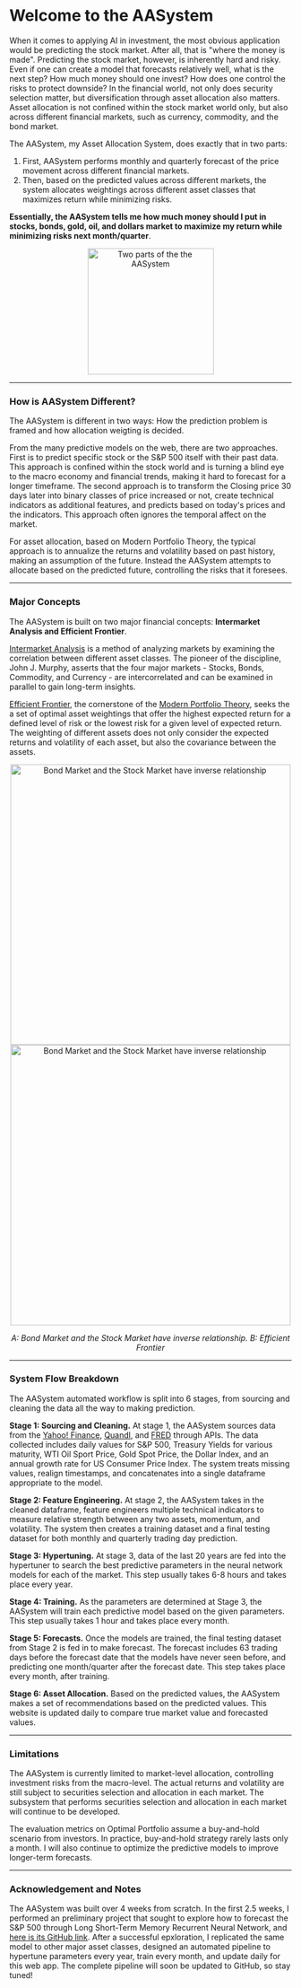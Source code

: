 # **Welcome to the AASystem**

When it comes to applying AI in investment, the most obvious application would be predicting the stock market. After all, that is "where the money is made". Predicting the stock market, however, is inherently hard and risky. Even if one can create a model that forecasts relatively well, what is the next step? How much money should one invest? How does one control the risks to protect downside? In the financial world, not only does security selection matter, but diversification through asset allocation also matters. Asset allocation is not confined within the stock market world only, but also across different financial markets, such as currency, commodity, and the bond market. 

The AASystem, my Asset Allocation System, does exactly that in two parts:

1. First, AASystem performs monthly and quarterly forecast of the price movement across different financial markets. 
2. Then, based on the predicted values across different markets, the system allocates weightings across different asset classes that maximizes return while minimizing risks. 

**Essentially, the AASystem tells me how much money should I put in stocks, bonds, gold, oil, and dollars market to maximize my return while minimizing risks next month/quarter**. 

<div>
<Center>
<img src="https://imgur.com/q4wCxCZ.png" height=225 alt="Two parts of the the AASystem">
</div>

---
### **How is AASystem Different?**

The AASystem is different in two ways: How the prediction problem is framed and how allocation weigting is decided.

From the many predictive models on the web, there are two approaches. First is to predict specific stock or the S&P 500 itself with their past data. This approach is confined within the stock world and is turning a blind eye to the macro economy and financial trends, making it hard to forecast for a longer timeframe. The second approach is to transform the Closing price 30 days later into binary classes of price increased or not, create technical indicators as additional features, and predicts based on today's prices and the indicators. This approach often ignores the temporal affect on the market. 

For asset allocation, based on Modern Portfolio Theory, the typical approach is to annualize the returns and volatility based on past history, making an assumption of the future. Instead the AASystem attempts to allocate based on the predicted future, controlling the risks that it foresees.

---
### **Major Concepts**

The AASystem is built on two major financial concepts: **Intermarket Analysis and Efficient Frontier**.

[Intermarket Analysis](https://www.investopedia.com/terms/i/intermarketanalysis.asp#:~:text=Intermarket%20analysis%20is%20a%20method,be%20beneficial%20to%20the%20trader.) is a method of analyzing markets by examining the correlation between different asset classes. The pioneer of the discipline, John J. Murphy, asserts that the four major markets - Stocks, Bonds, Commodity, and Currency - are intercorrelated and can be examined in parallel to gain long-term insights.

[Efficient Frontier](https://www.investopedia.com/terms/e/efficientfrontier.asp#:~:text=The%20efficient%20frontier%20is%20the,for%20the%20level%20of%20risk.), the cornerstone of the [Modern Portfolio Theory](https://www.investopedia.com/terms/m/modernportfoliotheory.asp), seeks the a set of optimal asset weightings that offer the highest expected return for a defined level of risk or the lowest risk for a given level of expected return. The weighting of different assets does not only consider the expected returns and volatility of each asset, but also the covariance between the assets. 

<div>
<Center>
<img src="https://school.stockcharts.com/lib/exe/fetch.php?media=market_analysis:intermarket_analysis:im-1-intermarket.png" height=500 alt="Bond Market and the Stock Market have inverse relationship">
<img src="https://imgur.com/pL1ftkb.png" height=500 alt="Bond Market and the Stock Market have inverse relationship">
</div>
<div>
<Center>

*A: Bond Market and the Stock Market have inverse relationship. B: Efficient Frontier*
</div>

---
### **System Flow Breakdown**

The AASystem automated workflow is split into 6 stages, from sourcing and cleaning the data all the way to making prediction.

**Stage 1: Sourcing and Cleaning.** At stage 1, the AASystem sources data from the [Yahoo! Finance](http://yahoo.finance/), [Quandl](https://www.quandl.com/), and [FRED](https://fred.stlouisfed.org/) through APIs. The data collected includes daily values for S&P 500, Treasury Yields for various maturity, WTI Oil Sport Price, Gold Spot Price, the Dollar Index, and an annual growth rate for US Consumer Price Index. The system treats missing values, realign timestamps, and concatenates into a single dataframe appropriate to the model. 

**Stage 2: Feature Engineering.** At stage 2, the AASystem takes in the cleaned dataframe, feature engineers multiple technical indicators to measure relative strength between any two assets, momentum, and volatility. The system then creates a training dataset and a final testing dataset for both monthly and quarterly trading day prediction. 

**Stage 3: Hypertuning.** At stage 3, data of the last 20 years are fed into the hypertuner to search the best predictive parameters in the neural network models for each of the market. This step usually takes 6-8 hours and takes place every year.

**Stage 4: Training.** As the parameters are determined at Stage 3, the AASystem will train each predictive model based on the given parameters. This step usually takes 1 hour and takes place every month.

**Stage 5: Forecasts.** Once the models are trained, the final testing dataset from Stage 2 is fed in to make forecast. The forecast includes 63 trading days before the forecast date that the models have never seen before, and predicting one month/quarter after the forecast date. This step takes place every month, after training.

**Stage 6: Asset Allocation.** Based on the predicted values, the AASystem makes a set of recommendations based on the predicted values. This website is updated daily to compare true market value and forecasted values. 

---
### **Limitations**
The AASystem is currently limited to market-level allocation, controlling investment risks from the macro-level. The actual returns and volatility are still subject to securities selection and allocation in each market. The subsystem that performs securities selection and allocation in each market will continue to be developed.

The evaluation metrics on Optimal Portfolio assume a buy-and-hold scenario from investors. In practice, buy-and-hold strategy rarely lasts only a month. I will also continue to optimize the predictive models to improve longer-term forecasts.

---
### **Acknowledgement and Notes**

The AASystem was built over 4 weeks from scratch. In the first 2.5 weeks, I performed an preliminary project that sought to explore how to forecast the S&P 500 through Long Short-Term Memory Recurrent Neural Network, and [here is its GitHub link](https://github.com/ianyu93/stock-market-forecast/tree/master). After a successful epxloration, I replicated the same model to other major asset classes, designed an automated pipeline to hypertune parameters every year, train every month, and update daily for this web app. The complete pipeline will soon be updated to GitHub, so stay tuned!